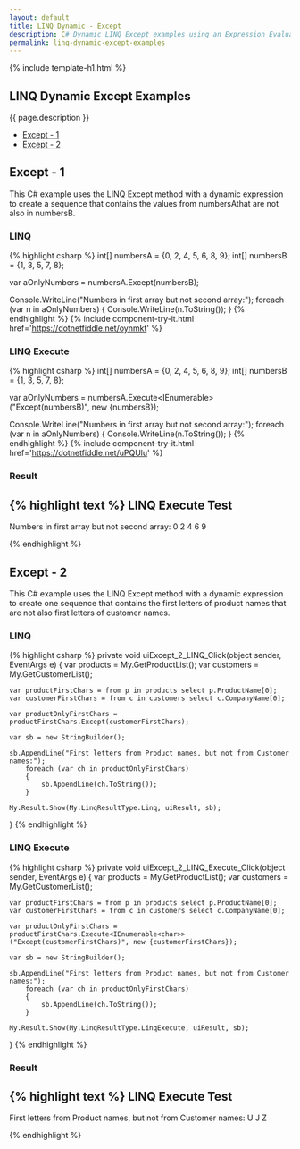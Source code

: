 ```yaml
---
layout: default
title: LINQ Dynamic - Except
description: C# Dynamic LINQ Except examples using an Expression Evaluator.
permalink: linq-dynamic-except-examples
---
```


{% include template-h1.html %}

## LINQ Dynamic Except Examples
{{ page.description }}

- [Except - 1](#except---1)
- [Except - 2](#except---2)

## Except - 1
This C# example uses the LINQ Except method with a dynamic expression to create a sequence that contains the values from numbersAthat are not also in numbersB.

### LINQ
{% highlight csharp %}
int[] numbersA = {0, 2, 4, 5, 6, 8, 9};
int[] numbersB = {1, 3, 5, 7, 8};

var aOnlyNumbers = numbersA.Except(numbersB);

Console.WriteLine("Numbers in first array but not second array:");
foreach (var n in aOnlyNumbers)
{
	Console.WriteLine(n.ToString());
}
{% endhighlight %}
{% include  component-try-it.html href='https://dotnetfiddle.net/oynmkt' %}

### LINQ Execute
{% highlight csharp %}
int[] numbersA = {0, 2, 4, 5, 6, 8, 9};
int[] numbersB = {1, 3, 5, 7, 8};

var aOnlyNumbers = numbersA.Execute<IEnumerable<int>>("Except(numbersB)", new {numbersB});

Console.WriteLine("Numbers in first array but not second array:");
foreach (var n in aOnlyNumbers)
{
	Console.WriteLine(n.ToString());
}
{% endhighlight %}
{% include  component-try-it.html href='https://dotnetfiddle.net/uPQUlu' %}

### Result
{% highlight text %}
LINQ Execute Test
------------------------------
Numbers in first array but not second array:
0
2
4
6
9

{% endhighlight %}

## Except - 2
This C# example uses the LINQ Except method with a dynamic expression to create one sequence that contains the first letters of product names that are not also first letters of customer names.

### LINQ
{% highlight csharp %}
private void uiExcept_2_LINQ_Click(object sender, EventArgs e)
{
	var products = My.GetProductList();
	var customers = My.GetCustomerList();

	var productFirstChars = from p in products select p.ProductName[0];
	var customerFirstChars = from c in customers select c.CompanyName[0];

	var productOnlyFirstChars = productFirstChars.Except(customerFirstChars);

	var sb = new StringBuilder();

	sb.AppendLine("First letters from Product names, but not from Customer names:");
		foreach (var ch in productOnlyFirstChars)
		{
			sb.AppendLine(ch.ToString());
		}

	My.Result.Show(My.LinqResultType.Linq, uiResult, sb);
}
{% endhighlight %}


### LINQ Execute
{% highlight csharp %}
private void uiExcept_2_LINQ_Execute_Click(object sender, EventArgs e)
{
	var products = My.GetProductList();
	var customers = My.GetCustomerList();

	var productFirstChars = from p in products select p.ProductName[0];
	var customerFirstChars = from c in customers select c.CompanyName[0];

	var productOnlyFirstChars = productFirstChars.Execute<IEnumerable<char>>("Except(customerFirstChars)", new {customerFirstChars});

	var sb = new StringBuilder();

	sb.AppendLine("First letters from Product names, but not from Customer names:");
		foreach (var ch in productOnlyFirstChars)
		{
			sb.AppendLine(ch.ToString());
		}

	My.Result.Show(My.LinqResultType.LinqExecute, uiResult, sb);
}
{% endhighlight %}

### Result
{% highlight text %}
LINQ Execute Test
------------------------------
First letters from Product names, but not from Customer names:
U
J
Z

{% endhighlight %}
